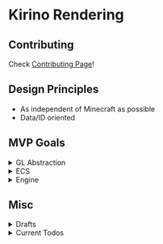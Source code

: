 # Kirino Rendering

## Contributing
Check [Contributing Page](https://github.com/CleanroomMC/Cleanroom/blob/proposal/render-system/CONTRIBUTING.md)!

## Design Principles
- As independent of Minecraft as possible
- Data/ID oriented

## MVP Goals

<details>
<summary>GL Abstraction</summary>

- GL Resource Abstraction
  - Resource manager
- Shader Abstraction 
  - Only support `vert` + `frag` for now, but design with `tess`, `compute`, etc. in mind
  - Global shader registry
    - Compile and store shaders
    - Shader source hashing
  - Uniform
    - Parse uniforms from shader source
    - Uniform location and type memorization
    - UBO support
  - ShaderProgram
    - Uniform input type widening
- Buffer Abstraction
  - VAO + VBO + EBO -> Mesh
  - UBO, SSBO
  - PBO pack & unpack
  - TBO
  - Upload hint + access hint
  - Persistent buffer
  - Framebuffer
    - Attachment
- Mesh Abstraction
  - Mesh
  - InstancedMesh
  - MultiDrawMesh
  - Vertex attribute layout
- Texture Abstraction
  - Sampler
  - Texture
    - Texture2D (for common uses)
    - Texture2DMultisample (for multisampling fbo)
    - Texture2DArray (for texture atlas)
    - ...
- Sync / Fence Abstraction
- Debug Abstraction
  - KHR_debug
- Material Abstraction
  - MaterialTemplate to describe layout and shaders
  - MaterialInstance to hold actual parameters
- Camera Abstraction
- Render Pass Abstraction

</details>

<details>
<summary>ECS</summary>

- Overall ECS structure
  - CleanWorld, CleanEntity, CleanComponent, CleanSystem
- Entity ✔
  - Entity manager (utilizes archetype) ✔
- Component ✔
  - Component schema ✔
  - Class scan via ClassGraph ✔
- System
  - RenderSystem - a specialized system
    - RenderPass
    - ...
- Storage ✔
  - Archetype ✔
- Runtime
  - Job system to coordinate different systems
    - Execution priority
    - Async execution. Fence

</details>

<details>
<summary>Engine</summary>

- Mesh generation
- Lighting
- `RenderPipeline`
- `RenderPass`
- `RenderCommand`
- Batching commands
- Decorating commands
- ...

</details>

## Misc
<details>
<summary>Drafts</summary>

### Ideas

- Meshlet
  - Definition: a meshlet is a small subdivision of geometry used as the fundamental rendering unit
  - It enables better culling and more
  - Each ChunkComponent contains multiple meshlets
  - Each MeshletComponent stores virtual geometry data, metadata (meshlet AABB etc.)
  - Merge and simplify meshlets based on LOD (somewhat easy cuz actual vertex & index gen are on GPU-side)
  - Split custom models to meshlets too (a challenge on how to design virtual geometry)
- Virtual Geometry
  - Goal: reduce CPU–GPU bandwidth by avoiding full mesh data uploads
  - So virtual geometry are high-level metadata
  - Actual vertex & index gen are on GPU-side
  - Metadata is lightweight and hopefully it'll be easier to merge and simplify meshlets
- Probe & Surface Cache Card -> Semi-static Diffuse GI
  - Each meshlet has one or more cards that record radiance, normal, color, etc. (might need a better card allocation strategy)
  - Probes are placed in world dynamically
  - Probes sample light sources and other cards (recursive indirect lighting with temporal accumulation; i.e. not heavy)
  - As a result, lighting info is updated gradually over frames, smoothing out noise
  - Cards read lighting info from surrounding probes
  - LOD affects the number of cards per meshlet
  - The light radiance and normal are interpolated per-pixel during shading, providing a somewhat accurate lighting
- Screen-space Radiance Cache
  - Probes & cards only provide a rough & semi-static lighting, but SSRC refines result in screen-space
  - SSRC is like a ray-traced final gather

Meshing: meshlet + virtual geometry<br>
Lighting: Semi-static Diffuse GI with Temporal Accumulation + SSRC

### Follow-up Ideas

- Maintain a meshlet pool with a fixed number of free meshlets, similar to how EntityManager works
- Destroy and reallocate meshlets during Load / Unload / Modify chunk callbacks
- Each ChunkComponent contains multiple MeshletHandle (meshletID + generation; so it's easy to check if a meshlet has expired)
- Try to decouple chunks and meshlets: chunks are not the owners of meshlets but the input of our meshlet gen function
- Similarily, meshlets are not the owners of surface cards but the input of our surface card gen function
- Enforce the idea of functional programming paradigm: inputs -> outputs, separating logic from resource management
- Treat ChunkComponent as 16x16x16 sections instead of 16x16x256? be friendly to future cubic chunks

</details>

<details>
<summary>Current Todos</summary>

- ECS world system coordinator (DAG). edge -> system; node -> barrier
- Modify EntityManager - callback on flush
- Finish JobScheduler
- MeshletManager ?
- Fix AccessHandlePool not able to find fields from parent classes

</details>
